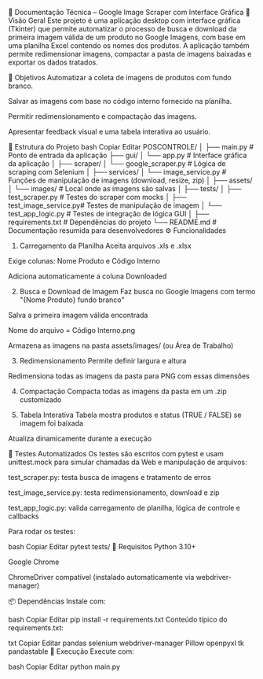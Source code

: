 📘 Documentação Técnica – Google Image Scraper com Interface Gráfica
📌 Visão Geral
Este projeto é uma aplicação desktop com interface gráfica (Tkinter) que permite automatizar o processo de busca e download da primeira imagem válida de um produto no Google Imagens, com base em uma planilha Excel contendo os nomes dos produtos. A aplicação também permite redimensionar imagens, compactar a pasta de imagens baixadas e exportar os dados tratados.

🎯 Objetivos
Automatizar a coleta de imagens de produtos com fundo branco.

Salvar as imagens com base no código interno fornecido na planilha.

Permitir redimensionamento e compactação das imagens.

Apresentar feedback visual e uma tabela interativa ao usuário.

🧱 Estrutura do Projeto
bash
Copiar
Editar
POSCONTROLE/
│
├── main.py                  # Ponto de entrada da aplicação
├── gui/
│   └── app.py               # Interface gráfica da aplicação
│
├── scraper/
│   └── google_scraper.py    # Lógica de scraping com Selenium
│
├── services/
│   └── image_service.py     # Funções de manipulação de imagens (download, resize, zip)
│
├── assets/
│   └── images/              # Local onde as imagens são salvas
│
├── tests/
│   ├── test_scraper.py      # Testes do scraper com mocks
│   ├── test_image_service.py# Testes de manipulação de imagem
│   └── test_app_logic.py    # Testes de integração de lógica GUI
│
├── requirements.txt         # Dependências do projeto
└── README.md                # Documentação resumida para desenvolvedores
⚙️ Funcionalidades
1. Carregamento da Planilha
Aceita arquivos .xls e .xlsx

Exige colunas: Nome Produto e Código Interno

Adiciona automaticamente a coluna Downloaded

2. Busca e Download de Imagem
Faz busca no Google Imagens com termo "{Nome Produto} fundo branco"

Salva a primeira imagem válida encontrada

Nome do arquivo = Código Interno.png

Armazena as imagens na pasta assets/images/ (ou Área de Trabalho)

3. Redimensionamento
Permite definir largura e altura

Redimensiona todas as imagens da pasta para PNG com essas dimensões

4. Compactação
Compacta todas as imagens da pasta em um .zip customizado

5. Tabela Interativa
Tabela mostra produtos e status (TRUE / FALSE) se imagem foi baixada

Atualiza dinamicamente durante a execução

🧪 Testes Automatizados
Os testes são escritos com pytest e usam unittest.mock para simular chamadas da Web e manipulação de arquivos:

test_scraper.py: testa busca de imagens e tratamento de erros

test_image_service.py: testa redimensionamento, download e zip

test_app_logic.py: valida carregamento de planilha, lógica de controle e callbacks

Para rodar os testes:

bash
Copiar
Editar
pytest tests/
💾 Requisitos
Python 3.10+

Google Chrome

ChromeDriver compatível (instalado automaticamente via webdriver-manager)

📦 Dependências
Instale com:

bash
Copiar
Editar
pip install -r requirements.txt
Conteúdo típico do requirements.txt:

txt
Copiar
Editar
pandas
selenium
webdriver-manager
Pillow
openpyxl
tk
pandastable
🚀 Execução
Execute com:

bash
Copiar
Editar
python main.py
